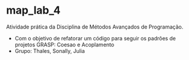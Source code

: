 # map_lab_4
Atividade prática da Disciplina de Métodos Avançados de Programação.
- Com o objetivo de refatorar um código para seguir os padrões de projetos GRASP: Coesao e Acoplamento
- Grupo: Thales, Sonally, Julia
